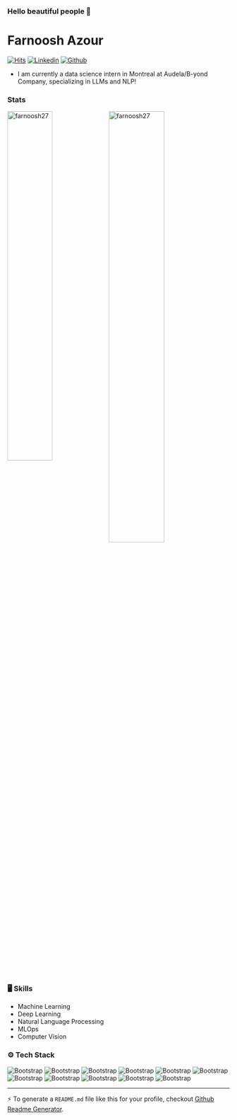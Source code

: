 ### Hello beautiful people 👋

<!--
**farnoosh27/farnoosh27** is a ✨ _special_ ✨ repository because its `README.md` (this file) appears on your GitHub profile.

Here are some ideas to get you started:
- 🔭 I’m currently working on ...
- 🌱 I’m currently learning ...
- 👯 I’m looking to collaborate on ...
- 🤔 I’m looking for help with ...
- 💬 Ask me about ...
- 📫 How to reach me: ...
- 😄 Pronouns: ...
- ⚡ Fun fact: ...
-->
# Farnoosh Azour
[![Hits](https://hits.seeyoufarm.com/api/count/incr/badge.svg?url=https%3A%2F%2Fgithub.com%2Ffarnoosh27%2Ffarnoosh27&count_bg=%2379C83D&title_bg=%23555555&icon=&icon_color=%23E7E7E7&title=Profile+Views&edge_flat=false)](https://hits.seeyoufarm.com)
[![Linkedin](https://img.shields.io/badge/-LinkedIn-blue?style=flat&logo=Linkedin&logoColor=white)]([[https://www.linkedin.com/in/farnooshazour/](https://www.linkedin.com/in/farnoosh-azour-72078a125/)](https://www.linkedin.com/in/farnoosh-azour-72078a125/))
[![Github](https://img.shields.io/github/followers/farnoosh27?label=Follow&style=social)](https://github.com/farnoosh27)



- I am currently a data science intern in Montreal at Audela/B-yond Company, specializing in LLMs and NLP!
 
### Stats
<div>
  <img width="45%" align="left" src="https://github-readme-stats.vercel.app/api/top-langs?username=farnoosh27&show_icons=true&locale=en&layout=compact" alt="farnoosh27" />
  
  <img width="50%"  src="https://github-readme-streak-stats.herokuapp.com/?user=farnoosh27&" alt="farnoosh27" />
</div>



### 🖥 Skills

- Machine Learning
- Deep Learning
- Natural Language Processing
- MLOps
- Computer Vision
### ⚙️ Tech Stack

![Bootstrap](https://img.shields.io/badge/-Python-05122A?style=flat-square&logo=Python&color=3f3fad) ![Bootstrap](https://img.shields.io/badge/-TensorFlow-05122A?style=flat-square&logo=TensorFlow&color=3f3fad) ![Bootstrap](https://img.shields.io/badge/-PyTorch-05122A?style=flat-square&logo=PyTorch&color=3f3fad) ![Bootstrap](https://img.shields.io/badge/-Large%20Language%20Models-05122A?style=flat-square&logo=Large-Language-Models&color=3f3fad) ![Bootstrap](https://img.shields.io/badge/-Scikit%20Learn-05122A?style=flat-square&logo=Scikit-Learn&color=3f3fad) ![Bootstrap](https://img.shields.io/badge/-PostgreSQL-05122A?style=flat-square&logo=PostgreSQL&color=3f3fad) ![Bootstrap](https://img.shields.io/badge/-Pandas-05122A?style=flat-square&logo=Pandas&color=3f3fad) ![Bootstrap](https://img.shields.io/badge/-Numpy-05122A?style=flat-square&logo=Numpy&color=3f3fad) ![Bootstrap](https://img.shields.io/badge/-Matplotlib-05122A?style=flat-square&logo=Matplotlib&color=3f3fad) ![Bootstrap](https://img.shields.io/badge/-Visual%20Studio%20Code-05122A?style=flat-square&logo=Visual-Studio-Code&color=3f3fad) ![Bootstrap](https://img.shields.io/badge/-Jupyter%20Notebook-05122A?style=flat-square&logo=Jupyter-Notebook&color=3f3fad)




---
:zap: To generate a `README.md` file like this for your profile, checkout [Github Readme Generator](https://hejazizo-github-profile-readme-srcstreamlit-app-i6skm7.streamlit.app/).




